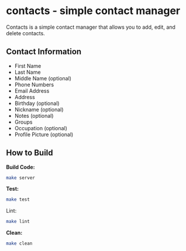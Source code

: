 # contacts - simple contact manager

Contacts is a simple contact manager that allows you to add, edit,
and delete contacts.

## Contact Information

- First Name
- Last Name
- Middle Name (optional)
- Phone Numbers
- Email Address
- Address
- Birthday (optional)
- Nickname (optional)
- Notes (optional)
- Groups
- Occupation (optional)
- Profile Picture (optional)

## How to Build

__Build Code:__

```bash
make server
```

__Test:__

```bash
make test
```

Lint:

```bash
make lint
```

__Clean:__

```bash
make clean
```
